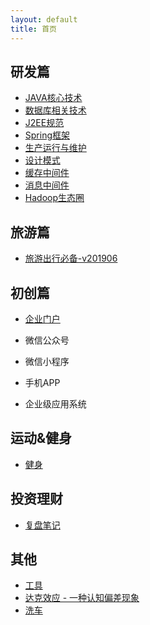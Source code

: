 ```yaml
---
layout: default
title: 首页
---
```


## 研发篇

- [JAVA核心技术](/development/core-java-index.md)
- [数据库相关技术](/development/database-index.md)
- [J2EE规范](/development/j2ee-specification-index.md)
- [Spring框架](/development/spring-framework-index.md)
- [生产运行与维护](/development/prod-operation-index.md)
- [设计模式](/development/design-pattern-index.md)
- [缓存中间件](/development/cache-middleware-index.md)
- [消息中间件](/development/mq-middleware-index.md)
- [Hadoop生态圈](/development/hadoop-ecosystem-index.md)

## 旅游篇

- [旅游出行必备-v201906](/tour/travel-list.md)


## 初创篇

- [企业门户](/corporation/portal.md)
  
- 微信公众号
- 微信小程序
- 手机APP
- 企业级应用系统

## 运动&健身

- [健身](/sports-and-fitness/fitness-index.md)


## 投资理财

- [复盘笔记](/investment/replay-index.md)

## 其他

- [工具](/other/quick-access-github.md)
- [达克效应 - 一种认知偏差现象](/other/dunning-kruger-effect.md)
- [洗车](/other/car-wash.md)

